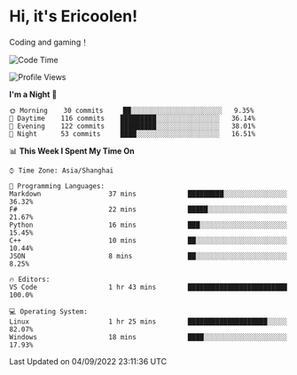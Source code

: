 # Hi, it's Ericoolen!
Coding and gaming！

<!--START_SECTION:waka-->
![Code Time](http://img.shields.io/badge/Code%20Time-351%20hrs%2023%20mins-blue)

![Profile Views](http://img.shields.io/badge/Profile%20Views-0-blue)

**I'm a Night 🦉** 

```text
🌞 Morning    30 commits     ██░░░░░░░░░░░░░░░░░░░░░░░   9.35% 
🌆 Daytime    116 commits    █████████░░░░░░░░░░░░░░░░   36.14% 
🌃 Evening    122 commits    █████████░░░░░░░░░░░░░░░░   38.01% 
🌙 Night      53 commits     ████░░░░░░░░░░░░░░░░░░░░░   16.51%

```


📊 **This Week I Spent My Time On** 

```text
⌚︎ Time Zone: Asia/Shanghai

💬 Programming Languages: 
Markdown                 37 mins             █████████░░░░░░░░░░░░░░░░   36.32% 
F#                       22 mins             █████░░░░░░░░░░░░░░░░░░░░   21.67% 
Python                   16 mins             ███░░░░░░░░░░░░░░░░░░░░░░   15.45% 
C++                      10 mins             ██░░░░░░░░░░░░░░░░░░░░░░░   10.44% 
JSON                     8 mins              ██░░░░░░░░░░░░░░░░░░░░░░░   8.25%

🔥 Editors: 
VS Code                  1 hr 43 mins        █████████████████████████   100.0%

💻 Operating System: 
Linux                    1 hr 25 mins        ████████████████████░░░░░   82.07% 
Windows                  18 mins             ████░░░░░░░░░░░░░░░░░░░░░   17.93%

```


 Last Updated on 04/09/2022 23:11:36 UTC
<!--END_SECTION:waka-->

